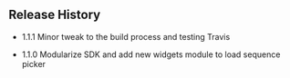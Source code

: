 ## Release History

* 1.1.1 Minor tweak to the build process and testing Travis

* 1.1.0 Modularize SDK and add new widgets module to load sequence picker
